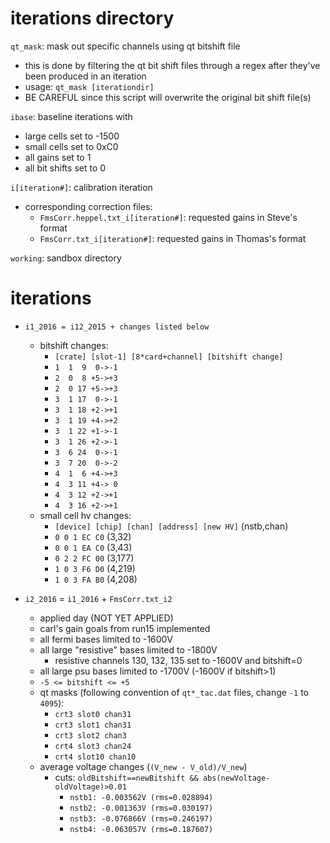 iterations directory
====================

`qt_mask`: mask out specific channels using qt bitshift file
- this is done by filtering the qt bit shift files through a regex after
  they've been produced in an iteration
- usage: `qt_mask [iterationdir]`
- BE CAREFUL since this script will overwrite the original bit shift file(s)

`ibase`: baseline iterations with
- large cells set to -1500
- small cells set to 0xC0
- all gains set to 1
- all bit shifts set to 0

`i[iteration#]`: calibration iteration
- corresponding correction files:
  - `FmsCorr.heppel.txt_i[iteration#]`: requested gains in Steve's format
  - `FmsCorr.txt_i[iteration#]`: requested gains in Thomas's format

`working`: sandbox directory

iterations
==========
- `i1_2016 = i12_2015 + changes listed below`
  - bitshift changes:
    - `[crate] [slot-1] [8*card+channel] [bitshift change]`
    - `1  1  9  0->-1`
    - `2  0  8 +5->+3`
    - `2  0 17 +5->+3`
    - `3  1 17  0->-1`
    - `3  1 18 +2->+1`
    - `3  1 19 +4->+2`
    - `3  1 22 +1->-1`
    - `3  1 26 +2->-1`
    - `3  6 24  0->-1`
    - `3  7 20  0->-2`
    - `4  1  6 +4->+3`
    - `4  3 11 +4-> 0`
    - `4  3 12 +2->+1`
    - `4  3 16 +2->+1`
  - small cell hv changes:
    - `[device] [chip] [chan] [address] [new HV]` (nstb,chan)
    - `0 0 1 EC C0` (3,32)
    - `0 0 1 EA C0` (3,43)
    - `0 2 2 FC 00` (3,177)
    - `1 0 3 F6 D0` (4,219)
    - `1 0 3 FA B0` (4,208)


- `i2_2016` = `i1_2016` + `FmsCorr.txt_i2`
  - applied day (NOT YET APPLIED)
  - carl's gain goals from run15 implemented
  - all fermi bases limited to -1600V
  - all large "resistive" bases limited to -1800V
    - resistive channels 130, 132, 135 set to -1600V and bitshift=0
  - all large psu bases limited to -1700V (-1600V if bitshift>1)
  - `-5 <= bitshift <= +5`
  - qt masks (following convention of `qt*_tac.dat` files, 
    change `-1` to `4095`):
    - `crt3 slot0 chan31`
    - `crt3 slot1 chan31`
    - `crt3 slot2 chan3`
    - `crt4 slot3 chan24`
    - `crt4 slot10 chan10`
  - average voltage changes (`(V_new - V_old)/V_new`)
    - cuts: `oldBitshift==newBitshift && abs(newVoltage-oldVoltage)>0.01`
      - `nstb1: -0.003562V (rms=0.028894)`
      - `nstb2: -0.001363V (rms=0.030197)`
      - `nstb3: -0.076866V (rms=0.246197)`
      - `nstb4: -0.063057V (rms=0.187607)`
